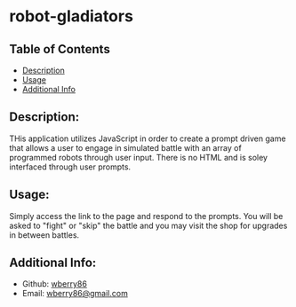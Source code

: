 # robot-gladiators

 
  ## Table of Contents 
  - [Description](#description)
  - [Usage](#usage)
  - [Additional Info](#additional-info)
  ## Description:
  THis application utilizes JavaScript in order to create a prompt driven game that allows a user to engage in simulated battle with an array of programmed robots through user input.  There is no HTML and is soley interfaced through user prompts.
  ## Usage:
  Simply access the link to the page and respond to the prompts.  You will be asked to "fight" or "skip" the battle and you may visit the shop for upgrades in between battles.
  ## Additional Info:
  - Github: [wberry86](https://github.com/wberry86)
  - Email: wberry86@gmail.com

